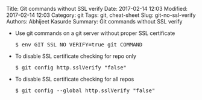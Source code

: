 Title: Git commands without SSL verify
Date: 2017-02-14 12:03
Modified: 2017-02-14 12:03
Category: git
Tags: git, cheat-sheet
Slug: git-no-ssl-verify
Authors: Abhijeet Kasurde
Summary: Git commands without SSL verify

* Use git commands on a git server without proper SSL certificate 

    <pre>$ env GIT_SSL_NO_VERIFY=true git COMMAND</pre>

* To disable SSL certificate checking for repo only

    <pre>$ git config http.sslVerify "false"</pre>

* To disable SSL certificate checking for all repos

    <pre>$ git config --global http.sslVerify "false"</pre>
